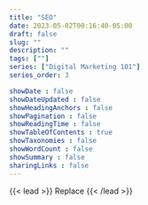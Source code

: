```yaml
---
title: "SEO"
date: 2023-05-02T00:16:40-05:00
draft: false
slug: ""
description: ""
tags: [""]
series: ["Digital Marketing 101"]
series_order: 3

showDate : false
showDateUpdated : false
showHeadingAnchors : false
showPagination : false
showReadingTime : false
showTableOfContents : true
showTaxonomies : false 
showWordCount : false
showSummary : false
sharingLinks : false
---
```

{{< lead >}}
Replace
{{< /lead >}}
